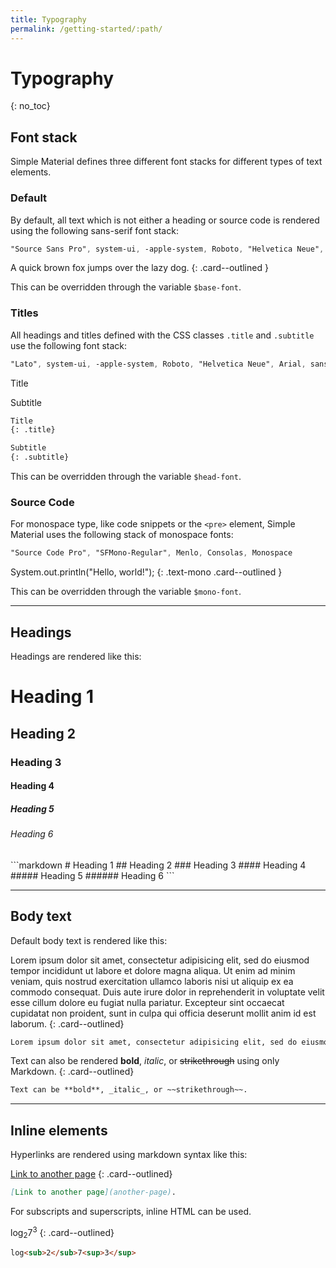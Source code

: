 ```yaml
---
title: Typography
permalink: /getting-started/:path/
---
```



# Typography
{: no_toc}


## Font stack

Simple Material defines three different font stacks for different types of text elements.

### Default

By default, all text which is not either a heading or source code is rendered using the following sans-serif font stack:

```scss
"Source Sans Pro", system-ui, -apple-system, Roboto, "Helvetica Neue", Arial, sans-serif;
```

A quick brown fox jumps over the lazy dog.
{: .card--outlined }

This can be overridden through the variable `$base-font`.

### Titles

All headings and titles defined with the CSS classes `.title` and `.subtitle` use the following font stack:

```scss
"Lato", system-ui, -apple-system, Roboto, "Helvetica Neue", Arial, sans-serif;
```

<div class="card--outlined">
<p class="title">Title</p>
<p class="subtitle">Subtitle</p>
</div>

```markdown
Title
{: .title}

Subtitle
{: .subtitle}
```

This can be overridden through the variable `$head-font`.


### Source Code

For monospace type, like code snippets or the `<pre>` element, Simple Material uses the following stack of monospace fonts:

```scss
"Source Code Pro", "SFMono-Regular", Menlo, Consolas, Monospace
```

System.out.println("Hello, world!");
{: .text-mono .card--outlined }

This can be overridden through the variable `$mono-font`.


---

## Headings

Headings are rendered like this:

<div class="card--outlined">
<h1 class="no_toc">Heading 1</h1>
<h2 class="no_toc">Heading 2</h2>
<h3 class="no_toc">Heading 3</h3>
<h4 class="no_toc">Heading 4</h4>
<h5 class="no_toc">Heading 5</h5>
<h6 class="no_toc">Heading 6</h6>
</div>
```markdown
# Heading 1
## Heading 2
### Heading 3
#### Heading 4
##### Heading 5
###### Heading 6
```

---

## Body text

Default body text is rendered like this:

Lorem ipsum dolor sit amet, consectetur adipisicing elit, sed do eiusmod tempor incididunt ut labore et dolore magna aliqua. Ut enim ad minim veniam, quis nostrud exercitation ullamco laboris nisi ut aliquip ex ea commodo consequat. Duis aute irure dolor in reprehenderit in voluptate velit esse cillum dolore eu fugiat nulla pariatur. Excepteur sint occaecat cupidatat non proident, sunt in culpa qui officia deserunt mollit anim id est laborum.
{: .card--outlined}

```markdown
Lorem ipsum dolor sit amet, consectetur adipisicing elit, sed do eiusmod tempor incididunt ut labore et dolore magna aliqua. Ut enim ad minim veniam, quis nostrud exercitation ullamco laboris nisi ut aliquip ex ea commodo consequat. Duis aute irure dolor in reprehenderit in voluptate velit esse cillum dolore eu fugiat nulla pariatur. Excepteur sint occaecat cupidatat non proident, sunt in culpa qui officia deserunt mollit anim id est laborum.
```

Text can also be rendered **bold**, _italic_, or ~~strikethrough~~ using only Markdown.
{: .card--outlined}

```markdown
Text can be **bold**, _italic_, or ~~strikethrough~~.
```

---

## Inline elements

Hyperlinks are rendered using markdown syntax like this:

[Link to another page](another-page)
{: .card--outlined}

```markdown
[Link to another page](another-page).
```

For subscripts and superscripts, inline HTML can be used.

log<sub>2</sub>7<sup>3</sup>
{: .card--outlined}

```HTML
log<sub>2</sub>7<sup>3</sup>
```
